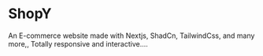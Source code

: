 # ShopY
An E-commerce website made with Nextjs, ShadCn, TailwindCss, and many more,, Totally responsive and interactive....
